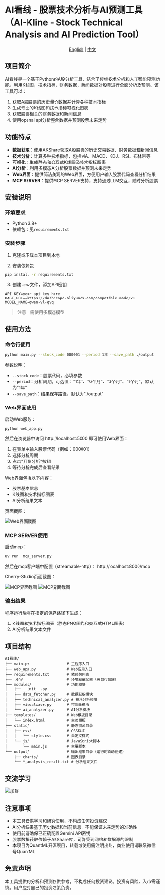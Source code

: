 # AI看线 - 股票技术分析与AI预测工具（AI-Kline - Stock Technical Analysis and AI Prediction Tool）


<div align="center">
  <!-- Keep these links. Translations will automatically update with the README. -->
  <a href="README_EN.md">English</a> |  <a href="README.md">中文</a> 

</div>

## 项目简介

AI看线是一个基于Python的A股分析工具，结合了传统技术分析和人工智能预测功能。利用K线图，技术指标，财务数据，新闻数据对股票进行全面分析及预测。该工具可以：

1. 获取A股股票的历史量价数据并计算各种技术指标
2. 生成专业的K线图和技术指标可视化图表
3. 获取股票相关的财务数据和新闻信息
4. 使用openai api分析整合数据并预测股票未来走势

## 功能特点

- **数据获取**：使用AKShare获取A股股票的历史交易数据、财务数据和新闻信息
- **技术分析**：计算多种技术指标，包括MA、MACD、KDJ、RSI、布林带等
- **可视化**：生成静态和交互式K线图及技术指标图表
- **AI分析**：利用多模态AI分析股票数据并预测未来走势
- **Web界面**：提供简洁美观的Web界面，方便用户输入股票代码查看分析结果
- **MCP SERVER**：提供MCP SERVER支持，支持通过LLM交互，随时分析股票


## 安装说明

### 环境要求

- Python 3.8+
- 依赖包：见`requirements.txt`

### 安装步骤

1. 克隆或下载本项目到本地

2. 安装依赖包

```bash
pip install -r requirements.txt
```

3. 创建`.env`文件，添加API密钥

```
API_KEY=your_api_key_here
BASE_URL==https://dashscope.aliyuncs.com/compatible-mode/v1
MODEL_NAME=qwen-vl-qvq
```

> 注意：需使用多模态模型

## 使用方法

### 命令行使用

```bash
python main.py --stock_code 000001 --period 1年 --save_path ./output
```

参数说明：
- `--stock_code`：股票代码，必填参数
- `--period`：分析周期，可选值："1年"、"6个月"、"3个月"、"1个月"，默认为"1年"
- `--save_path`：结果保存路径，默认为"./output"

### Web界面使用

启动Web服务：

```bash
python web_app.py
```

然后在浏览器中访问 http://localhost:5000 即可使用Web界面：

1. 在表单中输入股票代码（例如：000001）
2. 选择分析周期
3. 点击"开始分析"按钮
4. 等待分析完成后查看结果

Web界面包括以下内容：
- 股票基本信息
- K线图和技术指标图表
- AI分析结果文本

页面截图：

![Web界面截图](static/images/image.png)


### MCP SERVER使用

启动mcp：
```bash
uv run  mcp_server.py
```

然后在mcp客户端中配置（streamable-http）：
http://localhost:8000/mcp 

Cherry-Studio页面截图：

![MCP界面截图](static/images/mcp1.png)
![MCP界面截图](static/images/mcp2.png)



### 输出结果

程序运行后将在指定的保存路径下生成：

1. K线图和技术指标图表（静态PNG图片和交互式HTML图表）
2. AI分析结果文本文件




## 项目结构

```
AI看线/
├── main.py                 # 主程序入口
├── web_app.py              # Web应用入口
├── requirements.txt        # 依赖包列表
├── .env                    # 环境变量配置（需自行创建）
├── modules/                # 功能模块
│   ├── __init__.py
│   ├── data_fetcher.py     # 数据获取模块
│   ├── technical_analyzer.py # 技术分析模块
│   ├── visualizer.py       # 可视化模块
│   └── ai_analyzer.py      # AI分析模块
├── templates/              # Web模板目录
│   └── index.html          # 主页模板
├── static/                 # 静态资源目录
│   ├── css/                # CSS样式
│   │   └── style.css       # 自定义样式
│   └── js/                 # JavaScript脚本
│       └── main.js         # 主要脚本
└── output/                 # 输出结果目录（运行时自动创建）
    ├── charts/             # 图表目录
    └── *_analysis_result.txt # 分析结果文件
```



## 交流学习

![加群](static/images/yzbjs1.png)

## 注意事项

- 本工具仅供学习和研究使用，不构成任何投资建议
- AI分析结果基于历史数据和当前信息，不能保证未来走势的准确性
- 使用前请确保已正确配置Gemini API密钥
- 股票数据获取依赖于AKShare库，可能受到网络和数据源的限制
- 本项目为QuantML开源项目，转载或使用需注明出处，商业使用请联系微信号QuantML


## 免责声明

本工具提供的分析和预测仅供参考，不构成任何投资建议。投资有风险，入市需谨慎。用户应对自己的投资决策负责。
